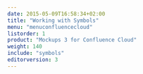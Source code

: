 ```yaml
---
date: 2015-05-09T16:58:34+02:00
title: "Working with Symbols"
menu: "menuconfluencecloud" 
listorder: 1
product: "Mockups 3 for Confluence Cloud"
weight: 140
include: "symbols"
editorversion: 3
---
```

